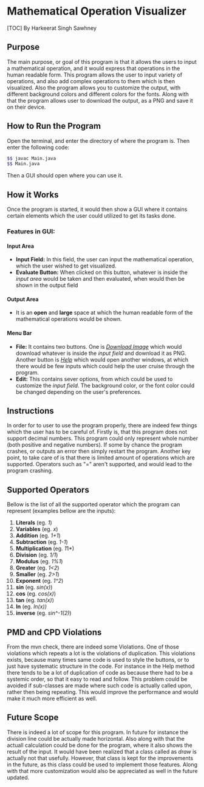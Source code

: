 # Mathematical Operation Visualizer 
[TOC]
By Harkeerat Singh Sawhney

## Purpose

The main purpose, or goal of this program is that it allows the users to input a mathematical operation, and it would express that operations in the human readable form. This program allows the user to input variety of operations, and also add complex operations to them which is then visualized. Also the program allows you to customize the output, with different background colors and different colors for the fonts. Along with that the program allows user to download the output, as a PNG and save it on their device. 

## How to Run the Program
Open the terminal, and enter the directory of where the program is. Then enter the following code:	

```bash
$$ javac Main.java
$$ Main.java
```

Then a GUI should open where you can use it.

## How it Works

Once the program is started, it would then show a GUI where it contains certain elements which the user could utilized to get its tasks done. 

### Features in GUI:

#### Input Area

- **Input Field:** In this field, the user can input the mathematical operation, which the user wished to get visualized. 
- **Evaluate Button:** When clicked on this button, whatever is inside the *input area* would be taken and then evaluated, when would then be shown in the output field

#### Output Area

- It is an **open** and **large** space at which the human readable form of the mathematical operations would be shown. 

#### Menu Bar

- **File:** It contains two buttons. One is *<u>Download Image</u>* which would download whatever is inside the *input field* and download it as PNG. Another button is *<u>Help</u>* which would open another windows, at which there would be few inputs which could help the user cruise through the program.
- **Edit:** This contains sever options, from which could be used to customize the *input field*. The background color, or the font color could be changed depending on the user's preferences. 

## Instructions

In order for to user to use the program properly, there are indeed few things which the user has to be careful of. Firstly is, that this program does not support decimal numbers. This program could only represent whole number (both positive and negative numbers). If some by chance the program crashes, or outputs an error then simply restart the program. Another key point, to take care of is that there is limited amount of operations which are supported. Operators such as "=" aren't supported, and would lead to the program crashing. 

## Supported Operators

Bellow is the list of all the supported operator which the program can represent (examples bellow are the inputs):

1. **Literals** (eg. *1*)
2. **Variables** (eg. *x*)
3. **Addition** (eg. *1+1*)
4. **Subtraction** (eg. *1-1*)
5. **Multiplication** (eg. *1*1*)
6. **Division** (eg. *1/1*)
7. **Modulus** (eg. *1%1*)
8. **Greater** (eg. *1<2*)
9. **Smaller** (eg. *2>1*)
10. **Exponent** (eg. *1^2*)
11. **sin** (eg. *sin(x)*)
12. **cos** (eg. *cos(x)*)
13. **tan** (eg. *tan(x)*)
14. **ln** (eg. *ln(x))*
15. **inverse** (eg. *sin^-1(2)*)

## PMD and CPD Violations

From the mvn check, there are indeed some Violations. One of those violations which repeats a lot is the violations of duplication. This violations exists, because many times same code is used to style the buttons, or to just have systematic structure in the code. For instance in the Help method there tends to be a lot of duplication of code as because there had to be a systemic order, so that it easy to read and follow. This problem could be avoided if sub-classes are made where  such code is actually called upon, rather then being repeating. This would improve the performance and would make it much more efficient as well.

## Future Scope

There is indeed a lot of scope for this program. In future for instance the division line could be actually made horizontal. Also along with that the actuall calculation could be done for the program, where it also shows the result of the input. It would have been realized that a class called as *draw* is actually not that usefully. However, that class is kept for the improvements in the future, as this class could be used to implement those features. Along with that more customization would also be appreciated as well in the future updated. 
